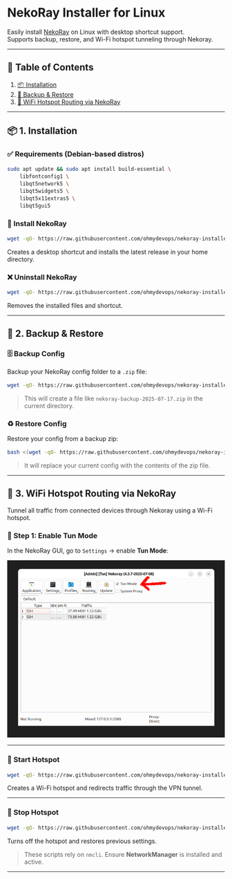 # NekoRay Installer for Linux

Easily install [NekoRay](https://github.com/Mahdi-zarei/nekoray) on Linux with desktop shortcut support.  
Supports backup, restore, and Wi-Fi hotspot tunneling through Nekoray.

---

## 📑 Table of Contents

1. [📦 Installation](#-1-installation)  
2. [🔐 Backup & Restore](#-2-backup--restore)  
3. [📡 WiFi Hotspot Routing via NekoRay](#-3-wifi-hotspot-routing-via-nekoray) 

---

## 📦 1. Installation

### ✅ Requirements (Debian-based distros)

```bash
sudo apt update && sudo apt install build-essential \
    libfontconfig1 \
    libqt5network5 \
    libqt5widgets5 \
    libqt5x11extras5 \
    libqt5gui5
```

### 🚀 Install NekoRay

```bash
wget -qO- https://raw.githubusercontent.com/ohmydevops/nekoray-installer/main/linux/installer.sh | bash
```

Creates a desktop shortcut and installs the latest release in your home directory.

### ❌ Uninstall NekoRay

```bash
wget -qO- https://raw.githubusercontent.com/ohmydevops/nekoray-installer/main/linux/uninstaller.sh | bash
```

Removes the installed files and shortcut.

---

## 🔐 2. Backup & Restore

### 🗄 Backup Config

Backup your NekoRay config folder to a `.zip` file:

```bash
wget -qO- https://raw.githubusercontent.com/ohmydevops/nekoray-installer/main/linux/backup.sh | bash
```

> This will create a file like `nekoray-backup-2025-07-17.zip` in the current directory.

### ♻️ Restore Config

Restore your config from a backup zip:

```bash
bash <(wget -qO- https://raw.githubusercontent.com/ohmydevops/nekoray-installer/main/linux/restore.sh) path/to/backup.zip
```

> It will replace your current config with the contents of the zip file.

---

## 📡 3. WiFi Hotspot Routing via NekoRay

Tunnel all traffic from connected devices through Nekoray using a Wi-Fi hotspot.

### 🔧 Step 1: Enable Tun Mode

In the NekoRay GUI, go to `Settings` → enable **Tun Mode**:

![Enable Tun Mode](./tun-mode.png)

---

### 📶 Start Hotspot

```bash
wget -qO- https://raw.githubusercontent.com/ohmydevops/nekoray-installer/main/linux/hotspot-on.sh | bash

```

Creates a Wi-Fi hotspot and redirects traffic through the VPN tunnel.

---

### 📴 Stop Hotspot

```bash
wget -qO- https://raw.githubusercontent.com/ohmydevops/nekoray-installer/main/linux/hotspot-off.sh | bash
```

Turns off the hotspot and restores previous settings.

> These scripts rely on `nmcli`. Ensure **NetworkManager** is installed and active.

---
